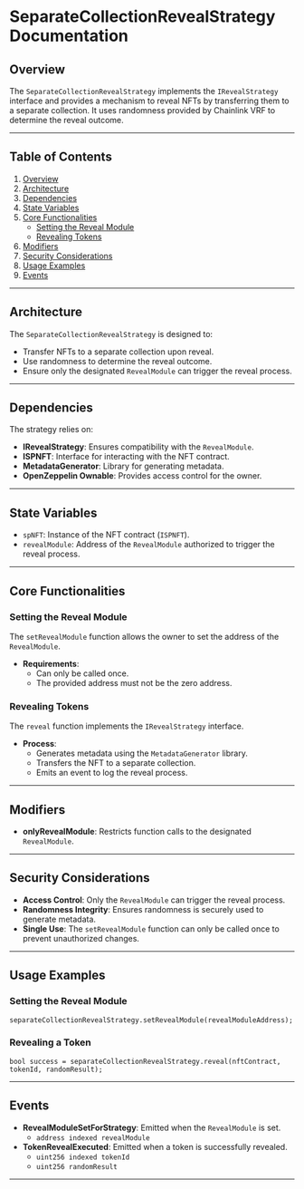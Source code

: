 # SeparateCollectionRevealStrategy Documentation

## Overview
The `SeparateCollectionRevealStrategy` implements the `IRevealStrategy` interface and provides a mechanism to reveal NFTs by transferring them to a separate collection. It uses randomness provided by Chainlink VRF to determine the reveal outcome.

---

## Table of Contents
1. [Overview](#overview)
2. [Architecture](#architecture)
3. [Dependencies](#dependencies)
4. [State Variables](#state-variables)
5. [Core Functionalities](#core-functionalities)
    - [Setting the Reveal Module](#setting-the-reveal-module)
    - [Revealing Tokens](#revealing-tokens)
6. [Modifiers](#modifiers)
7. [Security Considerations](#security-considerations)
8. [Usage Examples](#usage-examples)
9. [Events](#events)

---

## Architecture
The `SeparateCollectionRevealStrategy` is designed to:
- Transfer NFTs to a separate collection upon reveal.
- Use randomness to determine the reveal outcome.
- Ensure only the designated `RevealModule` can trigger the reveal process.

---

## Dependencies
The strategy relies on:
- **IRevealStrategy**: Ensures compatibility with the `RevealModule`.
- **ISPNFT**: Interface for interacting with the NFT contract.
- **MetadataGenerator**: Library for generating metadata.
- **OpenZeppelin Ownable**: Provides access control for the owner.

---

## State Variables
- `spNFT`: Instance of the NFT contract (`ISPNFT`).
- `revealModule`: Address of the `RevealModule` authorized to trigger the reveal process.

---

## Core Functionalities

### Setting the Reveal Module
The `setRevealModule` function allows the owner to set the address of the `RevealModule`.  
- **Requirements**:
  - Can only be called once.
  - The provided address must not be the zero address.

### Revealing Tokens
The `reveal` function implements the `IRevealStrategy` interface.  
- **Process**:
  - Generates metadata using the `MetadataGenerator` library.
  - Transfers the NFT to a separate collection.
  - Emits an event to log the reveal process.

---

## Modifiers
- **onlyRevealModule**: Restricts function calls to the designated `RevealModule`.

---

## Security Considerations
- **Access Control**: Only the `RevealModule` can trigger the reveal process.
- **Randomness Integrity**: Ensures randomness is securely used to generate metadata.
- **Single Use**: The `setRevealModule` function can only be called once to prevent unauthorized changes.

---

## Usage Examples
### Setting the Reveal Module
```solidity
separateCollectionRevealStrategy.setRevealModule(revealModuleAddress);
```

### Revealing a Token
```solidity
bool success = separateCollectionRevealStrategy.reveal(nftContract, tokenId, randomResult);
```

---

## Events
- **RevealModuleSetForStrategy**: Emitted when the `RevealModule` is set.
  - `address indexed revealModule`
- **TokenRevealExecuted**: Emitted when a token is successfully revealed.
  - `uint256 indexed tokenId`
  - `uint256 randomResult`

---
